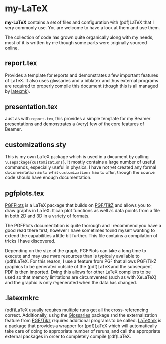 # my-LaTeX

**my-LaTeX** contains a set of files and configuration with
(pdf)LaTeX that I very commonly use.  You are welcome to have a look
at them and use them.

The collection of code has grown quite organically along with my
needs, most of it is written by me though some parts were originally
sourced online.


## report.tex

Provides a template for reports and demonstrates a few important
features of LaTeX.  It also uses glossaries and a biblatex and thus
external programs are required to properly compile this document
(though this is all managed by [latexmk][latexmk]).


## presentation.tex

Just as with `report.tex`, this provides a simple template for my
Beamer presentations and demonstrates a (very) few of the core
features of Beamer.


## customizations.sty

This is my own LaTeX package which is used in a document by calling
`\usepackage{customizations}`.  It mostly contains a large number of
useful commands, especially useful in physics.  I have not yet created
any formal documentation as to what `customizations` has to offer,
though the source code should have enough documentation.


## pgfplots.tex

[PGFPlots][pgfplots] is a LaTeX package that builds on
[PGF/TikZ][pgf/tikz] and allows you to draw graphs in LaTeX.  It can
plot functions as well as data points from a file in both 2D and 3D in
a variety of formats.

The PGFPlots documentation is quite thorough and I recommend you have
a good read there first, however I have sometimes found myself wanting
to extend the capabilities a little bit further.  This file contains a
compilation of tricks I have discovered.

Depending on the size of the graph, PGFPlots can take a long time to
execute and may use more resources than is typically available to
(pdf)LaTeX.  For this reason, I use a feature from PGF that allows
PGF/TikZ graphics to be generated outside of the (pdf)LaTeX and the
subsequent PDF is then imported.  Doing this allows for other LaTeX
compilers to be used so that memory limitations are circumvented (such
as with XeLaTeX) and the graphic is only regenerated when the data has
changed.


## .latexmkrc

(pdf)LaTeX usually requires multiple runs get all the
cross-referencing correct.  Additionally, using the
[Glossaries][glossaries] package and the externalization feature from
[PGF/Tikz][pgf/tikz] requires additional programs to be called.
[LaTeXmk][latexmk] is a package that provides a wrapper for (pdf)LaTeX
which will automatically take care of doing to appropriate number of
reruns, and call the appropriate external packages in order to
completely compile (pdf)LaTeX.


[pgfplots]: http://www.ctan.org/pkg/pgfplots
[pgf/tikz]: http://www.ctan.org/pkg/pgf
[glossaries]: http://www.ctan.org/pkg/glossaries
[latexmk]: http://www.ctan.org/pkg/latexmk
